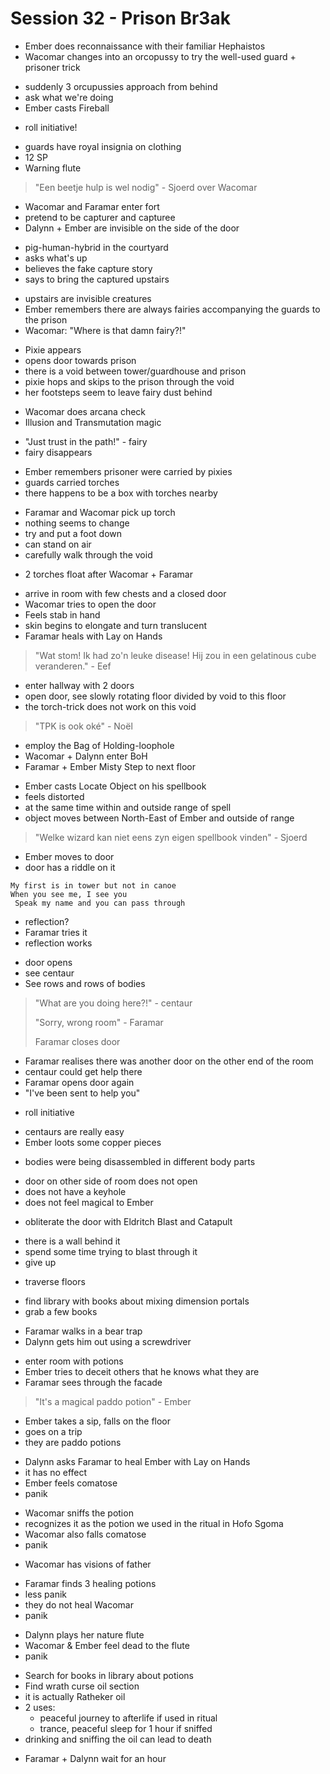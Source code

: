 # Session 32 - Prison Br3ak

- Ember does reconnaissance with their familiar Hephaistos
- Wacomar changes into an orcopussy to try the well-used guard + prisoner trick

+ suddenly 3 orcupussies approach from behind
+ ask what we're doing
+ Ember casts Fireball

- roll initiative!

+ guards have royal insignia on clothing
+ 12 SP
+ Warning flute

> "Een beetje hulp is wel nodig" - Sjoerd over Wacomar

- Wacomar and Faramar enter fort
- pretend to be capturer and capturee
- Dalynn + Ember are invisible on the side of the door

+ pig-human-hybrid in the courtyard
+ asks what's up
+ believes the fake capture story
+ says to bring the captured upstairs

- upstairs are invisible creatures
- Ember remembers there are always fairies accompanying the guards to the prison
- Wacomar: "Where is that damn fairy?!"

+ Pixie appears
+ opens door towards prison
+ there is a void between tower/guardhouse and prison
+ pixie hops and skips to the prison through the void
+ her footsteps seem to leave fairy dust behind

- Wacomar does arcana check
- Illusion and Transmutation magic

+ "Just trust in the path!" - fairy
+ fairy disappears

- Ember remembers prisoner were carried by pixies
- guards carried torches
- there happens to be a box with torches nearby

+ Faramar and Wacomar pick up torch
+ nothing seems to change
+ try and put a foot down
+ can stand on air
+ carefully walk through the void

- 2 torches float after Wacomar + Faramar

+ arrive in room with few chests and a closed door
+ Wacomar tries to open the door
+ Feels stab in hand
+ skin begins to elongate and turn translucent
+ Faramar heals with Lay on Hands

> "Wat stom! Ik had zo'n leuke disease! Hij zou in een gelatinous cube veranderen." - Eef

- enter hallway with 2 doors
- open door, see slowly rotating floor divided by void to this floor
- the torch-trick does not work on this void

> "TPK is ook oké" - Noël

+ employ the Bag of Holding-loophole
+ Wacomar + Dalynn enter BoH
+ Faramar + Ember Misty Step to next floor

- Ember casts Locate Object on his spellbook
- feels distorted
- at the same time within and outside range of spell
- object moves between North-East of Ember and outside of range

> "Welke wizard kan niet eens zyn eigen spellbook vinden" - Sjoerd

- Ember moves to door
- door has a riddle on it

```
My first is in tower but not in canoe 
When you see me, I see you
 Speak my name and you can pass through
```

- reflection?
- Faramar tries it
- reflection works

+ door opens
+ see centaur
+ See rows and rows of bodies

> "What are you doing here?!" - centaur
>
> "Sorry, wrong room" - Faramar
>
> Faramar closes door

- Faramar realises there was another door on the other end of the room
- centaur could get help there
- Faramar opens door again
- "I've been sent to help you"

+ roll initiative

- centaurs are really easy
- Ember loots some copper pieces

+ bodies were being disassembled in different body parts

- door on other side of room does not open
- does not have a keyhole
- does not feel magical to Ember

+ obliterate the door with Eldritch Blast and Catapult

- there is a wall behind it
- spend some time trying to blast through it
- give up

+ traverse floors

- find library with books about mixing dimension portals
- grab a few books

+ Faramar walks in a bear trap
+ Dalynn gets him out using a screwdriver

- enter room with potions
- Ember tries to deceit others that he knows what they are
- Faramar sees through the facade

> "It's a magical paddo potion" - Ember

- Ember takes a sip, falls on the floor
- goes on a trip
- they are paddo potions

+ Dalynn asks Faramar to heal Ember with Lay on Hands
+ it has no effect
+ Ember feels comatose
+ panik

- Wacomar sniffs the potion
- recognizes it as the potion we used in the ritual in Hofo Sgoma
- Wacomar also falls comatose
- panik

+ Wacomar has visions of father

- Faramar finds 3 healing potions
- less panik
- they do not heal Wacomar
- panik

+ Dalynn plays her nature flute
+ Wacomar & Ember feel dead to the flute
+ panik

- Search for books in library about potions
- Find wrath curse oil section
- it is actually Ratheker oil
- 2 uses:
    - peaceful journey to afterlife if used in ritual
    - trance, peaceful sleep for 1 hour if sniffed
- drinking and sniffing the oil can lead to death

+ Faramar + Dalynn wait for an hour
